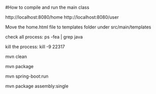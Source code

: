 #How to compile and run the main class

http://localhost:8080/home
http://localhost:8080/user

Move the home.html file to templates folder under src/main/templates

check all process:
ps -fea | grep java

kill the process:
kill -9 22317


mvn clean

mvn package

mvn spring-boot:run

mvn package assembly:single  







